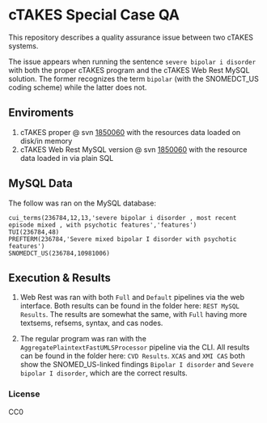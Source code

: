 # cTAKES Special Case QA

This repository describes a quality assurance issue between two cTAKES systems.

The issue appears when running the sentence `severe bipolar i disorder` with both the proper cTAKES program and the cTAKES Web Rest MySQL solution. The former recognizes the term `bipolar` (with the SNOMEDCT_US coding scheme) while the latter does not.


## Enviroments

1) cTAKES proper @ svn [1850060](https://svn.apache.org/viewvc?view=revision&revision=1850060) with the resources data loaded on disk/in memory
2) cTAKES Web Rest MySQL version @ svn [1850060](https://svn.apache.org/viewvc?view=revision&revision=1850060) with the resource data loaded in via plain SQL


## MySQL Data

The follow was ran on the MySQL database:

```
cui_terms(236784,12,13,'severe bipolar i disorder , most recent episode mixed , with psychotic features','features')
TUI(236784,48)
PREFTERM(236784,'Severe mixed bipolar I disorder with psychotic features')
SNOMEDCT_US(236784,10981006)
```

## Execution & Results

1) Web Rest was ran with both `Full` and `Default` pipelines via the web interface. Both results can be found in the folder here: `REST MySQL Results`. The results are somewhat the same, with `Full` having more textsems, refsems, syntax, and cas nodes.

2) The regular program was ran with the `AggregatePlaintextFastUMLSProcessor` pipeline via the CLI. All results can be found in the folder here: `CVD Results`. `XCAS` and `XMI CAS` both show the SNOMED_US-linked findings `Bipolar I disorder` and `Severe bipolar I disorder`, which are the correct results.


### License

CC0

